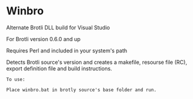 # Winbro
Alternate Brotli DLL build for Visual Studio

For Brotli version 0.6.0 and up

Requires Perl and included in your system's path

Detects Brotli source's version and creates a makefile, resourse file (RC), 
export definition file and build instructions.

    To use:

    Place winbro.bat in brotly source's base folder and run.

